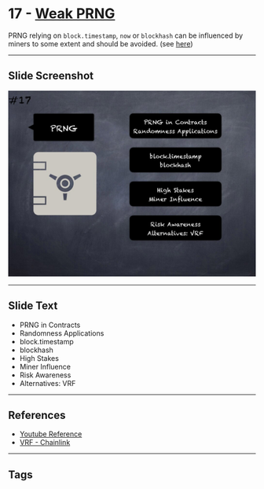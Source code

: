 # 17 - [Weak PRNG](Weak%20PRNG.md)
PRNG relying on `block.timestamp`, `now` or `blockhash` can be influenced by miners to some extent and should be avoided. (see [here](https://swcregistry.io/docs/SWC-120))

___
## Slide Screenshot
![017.jpg](../../images/4.%20Pitfalls%20and%20Best%20Practices%20101/017.jpg)
___
## Slide Text
- PRNG in Contracts
- Randomness Applications
- block.timestamp
- blockhash
- High Stakes
- Miner Influence
- Risk Awareness
- Alternatives: VRF
___
## References
- [Youtube Reference](https://youtu.be/OOzyoaYIw2k?t=1546)
- [VRF - Chainlink](https://docs.chain.link/docs/chainlink-vrf/)
___
## Tags